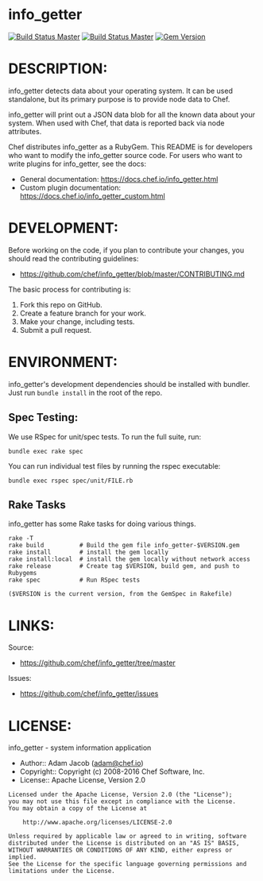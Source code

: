 # info_getter
[![Build Status Master](https://travis-ci.org/chef/info_getter.svg?branch=master)](https://travis-ci.org/chef/info_getter)
[![Build Status Master](https://ci.appveyor.com/api/projects/status/github/chef/info_getter?branch=master&svg=true&passingText=master%20-%20Ok&pendingText=master%20-%20Pending&failingText=master%20-%20Failing)](https://ci.appveyor.com/project/Chef/info_getter/branch/master)
[![Gem Version](https://badge.fury.io/rb/info_getter.svg)](https://badge.fury.io/rb/info_getter)


# DESCRIPTION:

info_getter detects data about your operating system. It can be used
standalone, but its primary purpose is to provide node data to Chef.

info_getter will print out a JSON data blob for all the known data about your
system. When used with Chef, that data is reported back via node
attributes.

Chef distributes info_getter as a RubyGem. This README is for developers who
want to modify the info_getter source code. For users who want to write plugins
for info_getter, see the docs:

* General documentation: https://docs.chef.io/info_getter.html
* Custom plugin documentation: https://docs.chef.io/info_getter_custom.html

# DEVELOPMENT:

Before working on the code, if you plan to contribute your changes, you
should read the contributing guidelines:

* https://github.com/chef/info_getter/blob/master/CONTRIBUTING.md

The basic process for contributing is:

1. Fork this repo on GitHub.
2. Create a feature branch for your work.
3. Make your change, including tests.
4. Submit a pull request.

# ENVIRONMENT:

info_getter's development dependencies should be installed with bundler. Just
run `bundle install` in the root of the repo.

## Spec Testing:

We use RSpec for unit/spec tests. To run the full suite, run:

    bundle exec rake spec

You can run individual test files by running the rspec executable:

    bundle exec rspec spec/unit/FILE.rb

## Rake Tasks

info_getter has some Rake tasks for doing various things.

    rake -T
    rake build          # Build the gem file info_getter-$VERSION.gem
    rake install        # install the gem locally
    rake install:local  # install the gem locally without network access
    rake release        # Create tag $VERSION, build gem, and push to Rubygems
    rake spec           # Run RSpec tests

    ($VERSION is the current version, from the GemSpec in Rakefile)

# LINKS:

Source:

* https://github.com/chef/info_getter/tree/master

Issues:

* https://github.com/chef/info_getter/issues

# LICENSE:

info_getter - system information application

* Author:: Adam Jacob (<adam@chef.io>)
* Copyright:: Copyright (c) 2008-2016 Chef Software, Inc.
* License:: Apache License, Version 2.0

```text
Licensed under the Apache License, Version 2.0 (the "License");
you may not use this file except in compliance with the License.
You may obtain a copy of the License at

    http://www.apache.org/licenses/LICENSE-2.0

Unless required by applicable law or agreed to in writing, software
distributed under the License is distributed on an "AS IS" BASIS,
WITHOUT WARRANTIES OR CONDITIONS OF ANY KIND, either express or implied.
See the License for the specific language governing permissions and
limitations under the License.
```
